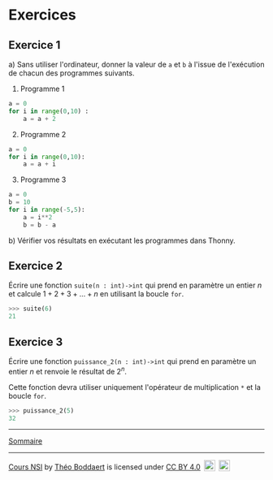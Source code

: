 # Exercices 

## Exercice 1

a) Sans utiliser l'ordinateur, donner la valeur de `a` et `b` à l'issue de l'exécution de chacun des programmes suivants.

1. Programme 1

```python
a = 0
for i in range(0,10) :
    a = a + 2
```

2. Programme 2

```python
a = 0
for i in range(0,10):
    a = a + i
```

3. Programme 3

```python
a = 0
b = 10
for i in range(-5,5):
    a = i**2
    b = b - a
```

b) Vérifier vos résultats en exécutant les programmes dans Thonny.

## Exercice 2

Écrire une fonction `suite(n : int)->int` qui prend en paramètre un entier $n$ et calcule $1+2+3+ ... +n$ en utilisant la boucle `for`.

```python
>>> suite(6)
21
```

## Exercice 3

Écrire une fonction `puissance_2(n : int)->int` qui prend en paramètre un entier $n$ et renvoie le résultat de $2^n$.

Cette fonction devra utiliser uniquement l'opérateur de multiplication `*` et la boucle `for`.

```python
>>> puissance_2(5)
32
```
_____________

[Sommaire](./../../../README.md)

___________

<p xmlns:cc="http://creativecommons.org/ns#" xmlns:dct="http://purl.org/dc/terms/"><a property="dct:title" rel="cc:attributionURL" href="https://github.com/boddaert/nsi">Cours NSI</a> by <a rel="cc:attributionURL dct:creator" property="cc:attributionName" href="https://github.com/boddaert">Théo Boddaert</a> is licensed under <a href="https://creativecommons.org/licenses/by/4.0/?ref=chooser-v1" target="_blank" rel="license noopener noreferrer" style="display:inline-block;">CC BY 4.0</a>  <img style="height:22px!important;margin-left:3px;vertical-align:text-bottom;" src="https://mirrors.creativecommons.org/presskit/icons/cc.svg?ref=chooser-v1" alt="">  <img style="height:22px!important;margin-left:3px;vertical-align:text-bottom;" src="https://mirrors.creativecommons.org/presskit/icons/by.svg?ref=chooser-v1" alt=""></p> 